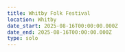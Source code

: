 ```yaml
---
title: Whitby Folk Festival
location: Whitby
date_start: 2025-08-16T00:00:00.000Z
date_end: 2025-08-16T00:00:00.000Z
type: solo
---
```


